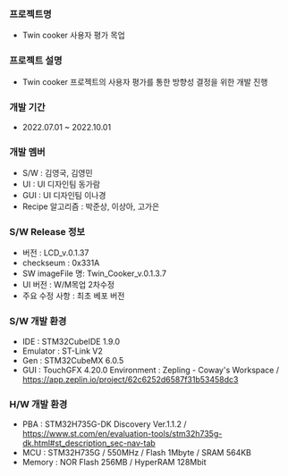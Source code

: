 

### 프로젝트명   
- Twin cooker 사용자 평가 목업

### 프로젝트 설명
- Twin cooker 프로젝트의 사용자 평가를 통한 방향성 결정을 위한 개발 진행

### 개발 기간
- 2022.07.01 ~ 2022.10.01

### 개발 멤버
- S/W : 김영국, 김영민
- UI  : UI 디자인팀 동가람
- GUI : UI 디자인팀 이나경
- Recipe 알고리즘 : 박준상, 이상아, 고가은
 
### S/W Release 정보
- 버전 : LCD_v.0.1.37
- checkseum : 0x331A
- SW imageFile 명: Twin_Cooker_v.0.1.3.7
- UI 버전 : W/M목업 2차수정
- 주요 수정 사항 : 최초 베포 버전

### S/W 개발 환경
- IDE      : STM32CubeIDE 1.9.0
- Emulator : ST-Link V2
- Gen      : STM32CubeMX 6.0.5
- GUI      : TouchGFX 4.20.0 Environment 
           : Zepling - Coway's Workspace / https://app.zeplin.io/project/62c6252d6587f31b53458dc3  

### H/W 개발 환경
- PBA    : STM32H735G-DK Discovery Ver.1.1.2 / https://www.st.com/en/evaluation-tools/stm32h735g-dk.html#st_description_sec-nav-tab
- MCU    : STM32H735G / 550MHz / Flash 1Mbyte / SRAM 564KB 
- Memory : NOR Flash 256MB / HyperRAM 128Mbit
